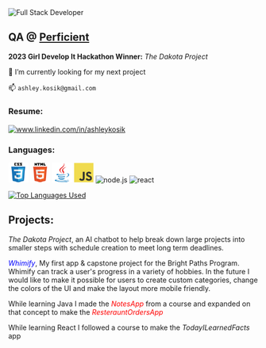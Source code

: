 <img src="https://i.ibb.co/Lh8vXvdw/Cloud-Vintage-Banner.png" alt="Full Stack Developer" width="" height=""/>

## QA @ [Perficient](https://www.perficient.com "more information on the digital consulting company") 

**2023 Girl Develop It Hackathon Winner:** <em>The Dakota Project</em>

🌱 I’m currently looking for my next project

📫 `ashley.kosik@gmail.com`</br>

### **Resume:** 
<p align="left">
<a href="https://www.linkedin.com/in/ashleykosik" target="blank"><img align="center" src="https://raw.githubusercontent.com/rahuldkjain/github-profile-readme-generator/master/src/images/icons/Social/linked-in-alt.svg" alt="www.linkedin.com/in/ashleykosik" height="30" width="40" /></a>
</p>

### **Languages:**
<p align="left">
  <img src="https://raw.githubusercontent.com/devicons/devicon/master/icons/css3/css3-original-wordmark.svg" alt="css3" width="40" height="40"/>
  <img src="https://raw.githubusercontent.com/devicons/devicon/master/icons/html5/html5-original-wordmark.svg" alt="html5" width="40" height="40"/> 
  <img src="https://raw.githubusercontent.com/devicons/devicon/master/icons/java/java-original.svg" alt="java" width="40" height="40"/>  
  <img src="https://raw.githubusercontent.com/devicons/devicon/master/icons/javascript/javascript-original.svg" alt="javascript" width="40" height="40"/> 
  <img src="https://raw.githubusercontent.com/prplx/svg-logos/master/svg/NodeJS.svg" alt="node.js" width="40" height="40"/>
  <img src="https://raw.githubusercontent.com/prplx/svg-logos/refs/heads/master/svg/React.svg" alt="react" width="40" height="40"/>
</p>

[![Top Languages Used](https://github-readme-stats.vercel.app/api/top-langs/?username=ashleykosik)](https://github.com/anuraghazra/github-readme-stats)


## **Projects:**
<em>The Dakota Project</em>, an AI chatbot to help break down large projects into smaller steps with schedule creation to meet long term deadlines.</br>

<span style="color:blue"><em>Whimify</em></span>, My first app & capstone project for the Bright Paths Program. Whimify can track a user's progress in a variety of hobbies.
In the future I would like to make it possible for users to create custom categories, change the colors of the UI and make the layout more mobile friendly. </p>

<p>While learning Java I made the <span style="color:red"><em>NotesApp</em></span> from a course and expanded on that concept to make the  <span style="color:red"><em>ResterauntOrdersApp</em></span></p>

While learning React I followed a course to make the <em>TodayILearnedFacts</em> app

<!---
ashleykosik/ashleykosik is a ✨ special ✨ repository because its `README.md` (this file) appears on your GitHub profile.
You can click the Preview link to take a look at your changes.
--->
